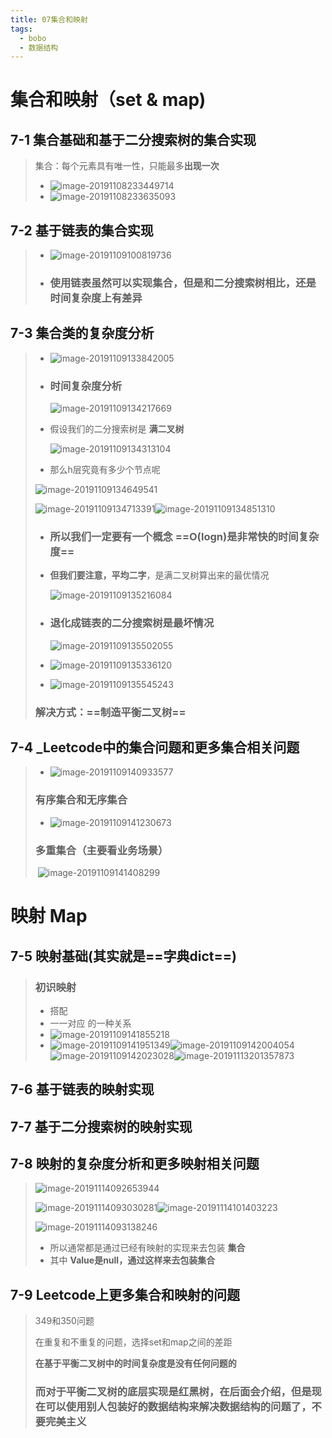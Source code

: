```yaml
---
title: 07集合和映射
tags:
  - bobo
  - 数据结构
---
```


# 集合和映射（set & map)

## 7-1 集合基础和基于二分搜索树的集合实现

> 集合：每个元素具有唯一性，只能最多**出现一次**
>
> - ![image-20191108233449714](https://tva1.sinaimg.cn/large/006y8mN6ly1g8r206dnwlj30xq0u0dni.jpg)
> - ![image-20191108233635093](https://tva1.sinaimg.cn/large/006y8mN6ly1g8r21yfrs6j31g70u07g5.jpg)

## 7-2 基于链表的集合实现

> - ![image-20191109100819736](https://tva1.sinaimg.cn/large/006y8mN6ly1g8rkb9wy6uj312g0s6q98.jpg)
>
> - ### 使用链表虽然可以实现集合，但是和二分搜索树相比，还是时间复杂度上有差异

## 7-3 集合类的复杂度分析

> - ![image-20191109133842005](https://tva1.sinaimg.cn/large/006y8mN6ly1g8rqe5rdjej30he0a1af0.jpg)
>
> - ### 时间复杂度分析
>
> 	![image-20191109134217669](https://tva1.sinaimg.cn/large/006y8mN6ly1g8rqhwj5q9j30we0niwkb.jpg)
>
> - 假设我们的二分搜索树是 **满二叉树**
>
> 	![image-20191109134313104](https://tva1.sinaimg.cn/large/006y8mN6ly1g8rqiv7xyuj319w0pi7hu.jpg)
>
> -  那么h层究竟有多少个节点呢
>
> 	![image-20191109134649541](https://tva1.sinaimg.cn/large/006y8mN6ly1g8rqmm0oklj31bw0omqax.jpg)
>
> 	![image-20191109134713391](https://tva1.sinaimg.cn/large/006y8mN6ly1g8rqn13tu2j312q0o7tff.jpg)![image-20191109134851310](https://tva1.sinaimg.cn/large/006y8mN6ly1g8rqoq8oc5j315h0muq7n.jpg)
>
> - ### 所以我们一定要有一个概念 ==O(logn)是非常快的时间复杂度==
>
> - **但我们要注意，平均二字**，是满二叉树算出来的最优情况
>
> 	![image-20191109135216084](https://tva1.sinaimg.cn/large/006y8mN6ly1g8rqsa64slj313j0oa461.jpg)
>
> - ### 退化成链表的二分搜索树是最坏情况
>
> 	![image-20191109135502055](https://tva1.sinaimg.cn/large/006y8mN6ly1g8rqv5hlnaj311s05ldki.jpg)
>
> - ![image-20191109135336120](https://tva1.sinaimg.cn/large/006y8mN6ly1g8rqto5yanj31b20ps49z.jpg)
>
> - ![image-20191109135545243](https://tva1.sinaimg.cn/large/006y8mN6ly1g8rqvwn62wj318g0nc10i.jpg)
>
> ### 解决方式：==制造平衡二叉树==

## 7-4 _Leetcode中的集合问题和更多集合相关问题

> - ![image-20191109140933577](https://tva1.sinaimg.cn/large/006y8mN6ly1g8rra9k1f0j314u0gvgv0.jpg)
>
> ### 有序集合和无序集合
>
> -  ![image-20191109141230673](https://tva1.sinaimg.cn/large/006y8mN6ly1g8rrdj0ajzj30zo0hkdly.jpg)
>
> ### 多重集合（主要看业务场景）
>
> ​	![image-20191109141408299](https://tva1.sinaimg.cn/large/006y8mN6ly1g8rrf1hwgpj30fr0f8dhx.jpg)

# 映射	Map

## 7-5 映射基础(其实就是==字典dict==)

> ### 初识映射
>
> - 搭配
> - 一一对应 的一种关系
> - ![image-20191109141855218](https://tva1.sinaimg.cn/large/006y8mN6ly1g8rrk0f16vj31b80otk19.jpg)
> - ![image-20191109141951349](https://tva1.sinaimg.cn/large/006y8mN6ly1g8rrkzd4x7j30u20leq7u.jpg)![image-20191109142004054](https://tva1.sinaimg.cn/large/006y8mN6ly1g8rrl7ecwvj30xj0obafi.jpg)![image-20191109142023028](https://tva1.sinaimg.cn/large/006y8mN6ly1g8rrlj17fcj30wc0pg7a8.jpg)![image-20191113201357873](https://tva1.sinaimg.cn/large/006y8mN6ly1g8woaspcmbj30rc0wqdoc.jpg)

## 7-6 基于链表的映射实现



## 7-7 基于二分搜索树的映射实现



## 7-8 映射的复杂度分析和更多映射相关问题

> ![image-20191114092653944](https://tva1.sinaimg.cn/large/006y8mN6ly1g8xb85wcuzj31gw0u0dur.jpg)
>
> ![image-20191114093030281](https://tva1.sinaimg.cn/large/006y8mN6ly1g8xbbxbncyj318k0lon7j.jpg)![image-20191114101403223](https://tva1.sinaimg.cn/large/006y8mN6ly1g8xcksmyvxj30fn0dj761.jpg)
>
> ![image-20191114093138246](https://tva1.sinaimg.cn/large/006y8mN6ly1g8xbcrgjapj31eu0tuk5r.jpg)
>
> - 所以通常都是通过已经有映射的实现来去包装 **集合**
> - 其中 **Value是null，通过这样来去包装集合**

## 7-9 Leetcode上更多集合和映射的问题

> 349和350问题
>
> 在重复和不重复的问题，选择set和map之间的差距
>
> **在基于平衡二叉树中的时间复杂度是没有任何问题的**
>
> ### 而对于平衡二叉树的底层实现是红黑树，在后面会介绍，但是现在可以使用别人包装好的数据结构来解决数据结构的问题了，不要完美主义






